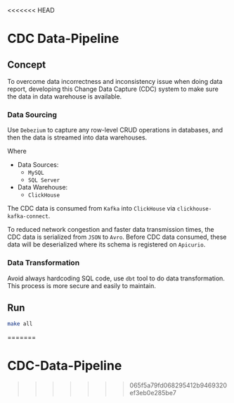 <<<<<<< HEAD
# CDC Data-Pipeline

## Concept
To overcome data incorrectness and inconsistency issue when doing data report, developing this Change Data Capture (CDC) system to make sure the data in data warehouse is available.

### Data Sourcing
Use `Debezium` to capture any row-level CRUD operations in databases, and then the data is streamed into data warehouses.

Where
+ Data Sources:
    - `MySQL`
    - `SQL Server`
+ Data Warehouse:
    - `ClickHouse`

The CDC data is consumed from `Kafka` into `ClickHouse` via `clickhouse-kafka-connect`.

To reduced network congestion and faster data transmission times, the CDC data is serialized from `JSON` to `Avro`. Before CDC data consumed, these data will be deserialized where its schema is registered on `Apicurio`.

### Data Transformation
Avoid always hardcoding SQL code, use `dbt` tool to do data transformation. This process is more secure and easily to maintain.

## Run
```bash
make all
```
=======
# CDC-Data-Pipeline
>>>>>>> 065f5a79fd068295412b9469320ef3eb0e285be7